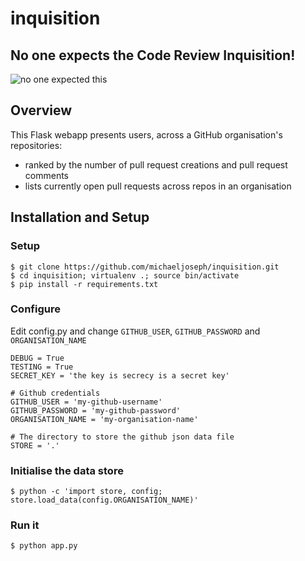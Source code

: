 # inquisition

## No one expects the Code Review Inquisition!

![no one expected this](http://24.media.tumblr.com/tumblr_m4jru1wwGS1qmfjj7o1_500.jpg)

## Overview

This Flask webapp presents users, across a GitHub organisation's repositories:

- ranked by the number of pull request creations and pull request comments
- lists currently open pull requests across repos in an organisation

## Installation and Setup

### Setup

    $ git clone https://github.com/michaeljoseph/inquisition.git
    $ cd inquisition; virtualenv .; source bin/activate
    $ pip install -r requirements.txt

### Configure

Edit config.py and change `GITHUB_USER`, `GITHUB_PASSWORD` and `ORGANISATION_NAME`

	DEBUG = True
	TESTING = True
	SECRET_KEY = 'the key is secrecy is a secret key'
	
	# Github credentials
	GITHUB_USER = 'my-github-username'
	GITHUB_PASSWORD = 'my-github-password'
	ORGANISATION_NAME = 'my-organisation-name'
	
	# The directory to store the github json data file
	STORE = '.'

### Initialise the data store

	$ python -c 'import store, config; store.load_data(config.ORGANISATION_NAME)'

### Run it

    $ python app.py
